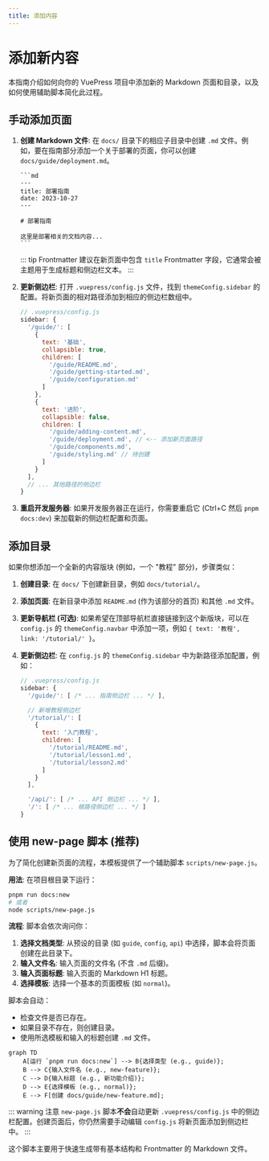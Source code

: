 ```yaml
---
title: 添加内容
---
```


# 添加新内容

本指南介绍如何向你的 VuePress 项目中添加新的 Markdown 页面和目录，以及如何使用辅助脚本简化此过程。

## 手动添加页面

1.  **创建 Markdown 文件**: 在 `docs/` 目录下的相应子目录中创建 `.md` 文件。例如，要在指南部分添加一个关于部署的页面，你可以创建 `docs/guide/deployment.md`。

        ```md
        ---
        title: 部署指南
        date: 2023-10-27
        ---

        # 部署指南

        这里是部署相关的文档内容...
        ```

    ::: tip Frontmatter
    建议在新页面中包含 `title` Frontmatter 字段，它通常会被主题用于生成标题和侧边栏文本。
    :::

2.  **更新侧边栏**: 打开 `.vuepress/config.js` 文件，找到 `themeConfig.sidebar` 的配置。将新页面的相对路径添加到相应的侧边栏数组中。

    ```js {4}
    // .vuepress/config.js
    sidebar: {
      '/guide/': [
        {
          text: '基础',
          collapsible: true,
          children: [
            '/guide/README.md',
            '/guide/getting-started.md',
            '/guide/configuration.md'
          ]
        },
        {
          text: '进阶',
          collapsible: false,
          children: [
            '/guide/adding-content.md',
            '/guide/deployment.md', // <-- 添加新页面路径
            '/guide/components.md',
            '/guide/styling.md' // 待创建
          ]
        }
      ],
      // ... 其他路径的侧边栏
    }
    ```

3.  **重启开发服务器**: 如果开发服务器正在运行，你需要重启它 (Ctrl+C 然后 `pnpm docs:dev`) 来加载新的侧边栏配置和页面。

## 添加目录

如果你想添加一个全新的内容版块 (例如，一个 "教程" 部分)，步骤类似：

1.  **创建目录**: 在 `docs/` 下创建新目录，例如 `docs/tutorial/`。
2.  **添加页面**: 在新目录中添加 `README.md` (作为该部分的首页) 和其他 `.md` 文件。
3.  **更新导航栏 (可选)**: 如果希望在顶部导航栏直接链接到这个新版块，可以在 `config.js` 的 `themeConfig.navbar` 中添加一项，例如 `{ text: '教程', link: '/tutorial/' }`。
4.  **更新侧边栏**: 在 `config.js` 的 `themeConfig.sidebar` 中为新路径添加配置，例如：

    ```js
    // .vuepress/config.js
    sidebar: {
      '/guide/': [ /* ... 指南侧边栏 ... */ ],

      // 新增教程侧边栏
      '/tutorial/': [
        {
          text: '入门教程',
          children: [
            '/tutorial/README.md',
            '/tutorial/lesson1.md',
            '/tutorial/lesson2.md'
          ]
        }
      ],

      '/api/': [ /* ... API 侧边栏 ... */ ],
      '/': [ /* ... 根路径侧边栏 ... */ ]
    }
    ```

## 使用 new-page 脚本 (推荐)

为了简化创建新页面的流程，本模板提供了一个辅助脚本 `scripts/new-page.js`。

**用法**: 在项目根目录下运行：

```bash
pnpm run docs:new
# 或者
node scripts/new-page.js
```

**流程**: 脚本会依次询问你：

1. **选择文档类型**: 从预设的目录 (如 `guide`, `config`, `api`) 中选择，脚本会将页面创建在此目录下。
2. **输入文件名**: 输入页面的文件名 (不含 `.md` 后缀)。
3. **输入页面标题**: 输入页面的 Markdown H1 标题。
4. **选择模板**: 选择一个基本的页面模板 (如 `normal`)。

脚本会自动：

- 检查文件是否已存在。
- 如果目录不存在，则创建目录。
- 使用所选模板和输入的标题创建 `.md` 文件。

```mermaid
graph TD
    A[运行 `pnpm run docs:new`] --> B{选择类型 (e.g., guide)};
    B --> C{输入文件名 (e.g., new-feature)};
    C --> D{输入标题 (e.g., 新功能介绍)};
    D --> E{选择模板 (e.g., normal)};
    E --> F[创建 docs/guide/new-feature.md];
```

::: warning 注意
`new-page.js` 脚本**不会**自动更新 `.vuepress/config.js` 中的侧边栏配置。创建页面后，你仍然需要手动编辑 `config.js` 将新页面添加到侧边栏中。
:::

这个脚本主要用于快速生成带有基本结构和 Frontmatter 的 Markdown 文件。

